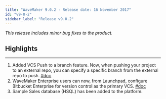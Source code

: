 ```yaml
---
title: "WaveMaker 9.0.2 - Release date: 16 November 2017"
id: "v9-0-2"
sidebar_label: "Release v9.0.2"
---
```

*This release includes minor bug fixes to the product.*

## Highlights
---

1.  Added VCS Push to a branch feature. Now, when pushing your project to an external repo, you can specify a specific branch from the external repo to push. [#doc](/learn/app-development/dev-integration/developer-collaboration/#push-to-external-repo)
2.  WaveMaker Enterprise users can now, from Launchpad, configure Bitbucket Enterprise for version control as the primary VCS. [#doc](/learn/on-premise/configure/config-vcs)
3.  Sample Sales database (HSQL) has been added to the platform.

